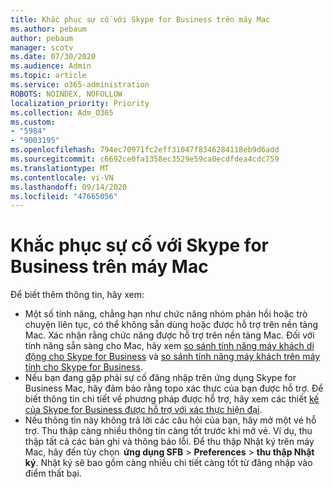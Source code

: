 ```yaml
---
title: Khắc phục sự cố với Skype for Business trên máy Mac
ms.author: pebaum
author: pebaum
manager: scotv
ms.date: 07/30/2020
ms.audience: Admin
ms.topic: article
ms.service: o365-administration
ROBOTS: NOINDEX, NOFOLLOW
localization_priority: Priority
ms.collection: Adm_O365
ms.custom:
- "5984"
- "9003195"
ms.openlocfilehash: 794ec70971fc2eff31047f8346284118eb9d6add
ms.sourcegitcommit: c6692ce0fa1358ec3529e59ca0ecdfdea4cdc759
ms.translationtype: MT
ms.contentlocale: vi-VN
ms.lasthandoff: 09/14/2020
ms.locfileid: "47665056"
---
```

# <a name="troubleshoot-issues-with-skype-for-business-on-mac"></a>Khắc phục sự cố với Skype for Business trên máy Mac

Để biết thêm thông tin, hãy xem: 

- Một số tính năng, chẳng hạn như chức năng nhóm phản hồi hoặc trò chuyện liên tục, có thể không sẵn dùng hoặc được hỗ trợ trên nền tảng Mac. Xác nhận rằng chức năng được hỗ trợ trên nền tảng Mac. Đối với tính năng sẵn sàng cho Mac, hãy xem [so sánh tính năng máy khách di động cho Skype for Business](https://technet.microsoft.com/library/Dn951412.aspx) và [so sánh tính năng máy khách trên máy tính cho Skype for Business](https://docs.microsoft.com/skypeforbusiness/plan-your-deployment/clients-and-devices/desktop-feature-comparison).
- Nếu bạn đang gặp phải sự cố đăng nhập trên ứng dụng Skype for Business Mac, hãy đảm bảo rằng topo xác thực của bạn được hỗ trợ. Để biết thông tin chi tiết về phương pháp được hỗ trợ, hãy xem các thiết [kế của Skype for Business được hỗ trợ với xác thực hiện đại](https://docs.microsoft.com/skypeforbusiness/plan-your-deployment/modern-authentication/topologies-supported).  
- Nếu thông tin này không trả lời các câu hỏi của bạn, hãy mở một vé hỗ trợ. Thu thập càng nhiều thông tin càng tốt trước khi mở vé. Ví dụ, thu thập tất cả các bản ghi và thông báo lỗi. Để thu thập Nhật ký trên máy Mac, hãy đến tùy chọn  **ứng dụng SFB**  >  **Preferences**  >  **thu thập Nhật ký**.  Nhật ký sẽ bao gồm càng nhiều chi tiết càng tốt từ đăng nhập vào điểm thất bại.